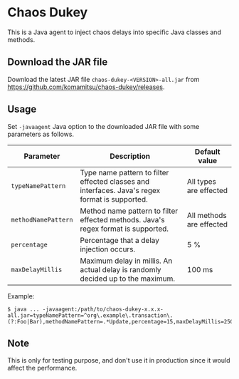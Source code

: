 # Chaos Dukey

This is a Java agent to inject chaos delays into specific Java classes and methods.

## Download the JAR file

Download the latest JAR file `chaos-dukey-<VERSION>-all.jar` from https://github.com/komamitsu/chaos-dukey/releases.

## Usage

Set `-javaagent` Java option to the downloaded JAR file with some parameters as follows.

| Parameter | Description | Default value |
| ---- | ---- | ---- |
| `typeNamePattern` | Type name pattern to filter effected classes and interfaces. Java's regex format is supported. | All types are effected |
| `methodNamePattern` | Method name pattern to filter effected methods. Java's regex format is supported. | All methods are effected |
| `percentage` | Percentage that a delay injection occurs. | 5 % |
| `maxDelayMillis` | Maximum delay in millis. An actual delay is randomly decided up to the maximum. | 100 ms |

Example:
```
$ java ... -javaagent:/path/to/chaos-dukey-x.x.x-all.jar=typeNamePattern=^org\.example\.transaction\.(?:Foo|Bar),methodNamePattern=.*Update,percentage=15,maxDelayMillis=250
```

## Note

This is only for testing purpose, and don't use it in production since it would affect the performance.


